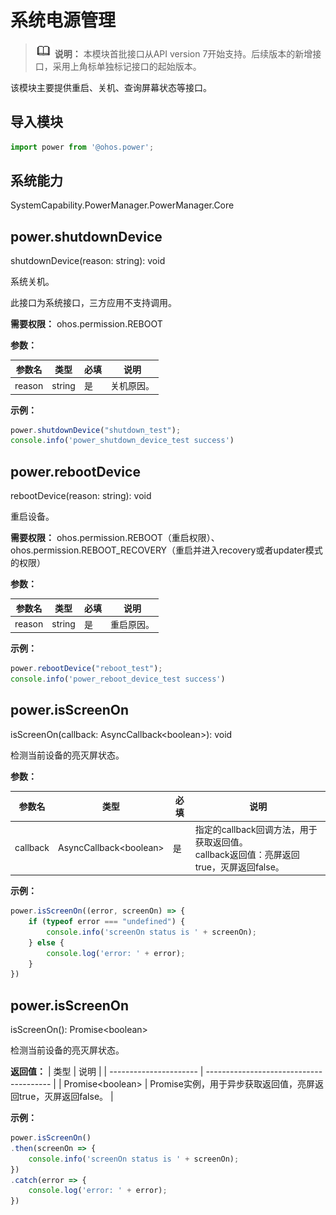 # 系统电源管理

> ![icon-note.gif](public_sys-resources/icon-note.gif) **说明：**
> 本模块首批接口从API version 7开始支持。后续版本的新增接口，采用上角标单独标记接口的起始版本。

该模块主要提供重启、关机、查询屏幕状态等接口。


## 导入模块

```js
import power from '@ohos.power';
```

## 系统能力

SystemCapability.PowerManager.PowerManager.Core


## power.shutdownDevice

shutdownDevice(reason: string): void

系统关机。

此接口为系统接口，三方应用不支持调用。

**需要权限：** ohos.permission.REBOOT

**参数：**

| 参数名    | 类型     | 必填   | 说明    |
| ------ | ------ | ---- | ----- |
| reason | string | 是    | 关机原因。 |

**示例：**

```js
power.shutdownDevice("shutdown_test");
console.info('power_shutdown_device_test success')
```


## power.rebootDevice

rebootDevice(reason: string): void

重启设备。

**需要权限：** ohos.permission.REBOOT（重启权限）、ohos.permission.REBOOT_RECOVERY（重启并进入recovery或者updater模式的权限）

**参数：**

| 参数名    | 类型     | 必填   | 说明    |
| ------ | ------ | ---- | ----- |
| reason | string | 是    | 重启原因。 |

**示例：**

```js
power.rebootDevice("reboot_test");
console.info('power_reboot_device_test success')
```


## power.isScreenOn

isScreenOn(callback: AsyncCallback&lt;boolean&gt;): void

检测当前设备的亮灭屏状态。

**参数：**

| 参数名      | 类型                           | 必填   | 说明                                       |
| -------- | ---------------------------- | ---- | ---------------------------------------- |
| callback | AsyncCallback&lt;boolean&gt; | 是    | 指定的callback回调方法，用于获取返回值。<br/>callback返回值：亮屏返回true，灭屏返回false。 |

**示例：**

```js
power.isScreenOn((error, screenOn) => {
    if (typeof error === "undefined") {
        console.info('screenOn status is ' + screenOn);
    } else {
        console.log('error: ' + error);
    }
})
```


## power.isScreenOn

isScreenOn(): Promise&lt;boolean&gt;

检测当前设备的亮灭屏状态。

**返回值：**
| 类型                     | 说明                                      |
| ---------------------- | --------------------------------------- |
| Promise&lt;boolean&gt; | Promise实例，用于异步获取返回值，亮屏返回true，灭屏返回false。 |

**示例：**

```js
power.isScreenOn()
.then(screenOn => {
    console.info('screenOn status is ' + screenOn);
})
.catch(error => {
    console.log('error: ' + error);
})
```
